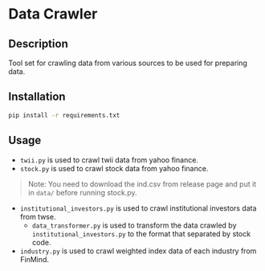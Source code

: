 # Data Crawler

## Description
Tool set for crawling data from various sources to be used for preparing data.

## Installation
```bash
pip install -r requirements.txt
```

## Usage
 - `twii.py` is used to crawl twii data from yahoo finance.
 - `stock.py` is used to crawl stock data from yahoo finance.
 > Note: You need to download the ind.csv from release page and put it in `data/` before running stock.py.
 - `institutional_investors.py` is used to crawl institutional investors data from twse.
    - `data_transformer.py` is used to transform the data crawled by `institutional_investors.py` to the format that separated by stock code.
 - `industry.py` is used to crawl weighted index data of each industry from FinMind.